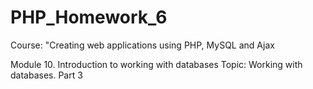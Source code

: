 # PHP_Homework_6
Course: "Creating web applications using PHP, MySQL and Ajax

Module 10. Introduction to working with databases Topic: Working with databases. Part 3
